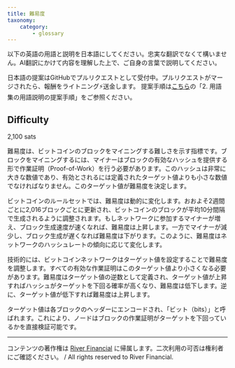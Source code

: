 ```yaml
---
title: 難易度
taxonomy:
    category:
        - glossary
---
```


以下の英語の用語と説明を日本語にしてください。忠実な翻訳でなくて構いません。AI翻訳にかけて内容を理解した上で、ご自身の言葉で説明してください。

日本語の提案はGitHubでプルリクエストとして受付中。プルリクエストがマージされたら、報酬をライトニング⚡️送金します。
提案手順は[こちら](https://github.com/lostinbitcoin/categories/wiki)の「2. 用語集の用語説明の提案手順」をご参照ください。

## Difficulty
2,100 sats

難易度は、ビットコインのブロックをマイニングする難しさを示す指標です。ブロックをマイニングするには、マイナーはブロックの有効なハッシュを提供する形で作業証明（Proof-of-Work）を行う必要があります。このハッシュは非常に大きな数値であり、有効とされるには定義されたターゲット値よりも小さな数値でなければなりません。このターゲット値が難易度を決定します。

ビットコインのルールセットでは、難易度は動的に変化します。おおよそ2週間ごとに2,016ブロックごとに更新され、ビットコインのブロックが平均10分間隔で生成されるように調整されます。もしネットワークに参加するマイナーが増え、ブロック生成速度が速くなれば、難易度は上昇します。一方でマイナーが減少し、ブロック生成が遅くなれば難易度は下がります。このように、難易度はネットワークのハッシュレートの傾向に応じて変化します。

技術的には、ビットコインネットワークはターゲット値を設定することで難易度を調整します。すべての有効な作業証明はこのターゲット値より小さくなる必要があります。難易度はターゲット値の逆数として定義され、ターゲット値が上昇すればハッシュがターゲットを下回る確率が高くなり、難易度は低下します。逆に、ターゲット値が低下すれば難易度は上昇します。

ターゲット値は各ブロックのヘッダーにエンコードされ、「ビット（bits）」と呼ばれます。これにより、ノードはブロックの作業証明がターゲットを下回っているかを直接検証可能です。

---
コンテンツの著作権は [River Financial](https://river.com/) に帰属します。二次利用の可否は権利者にご確認ください。 / All rights reserved to River Financial.
